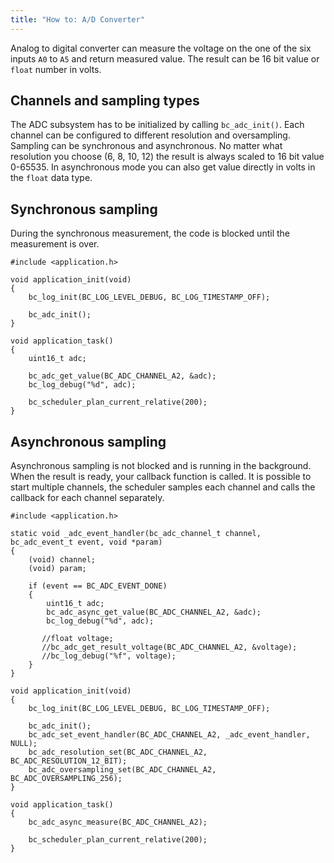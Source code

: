 ```yaml
---
title: "How to: A/D Converter"
---
```


Analog to digital converter can measure the voltage on the one of the six inputs `A0` to `A5` and return measured value. The result can be 16 bit value or `float` number in volts.

## Channels and sampling types

The ADC subsystem has to be initialized by calling `bc_adc_init()`.
Each channel can be configured to different resolution and oversampling. Sampling can be synchronous and asynchronous. No matter what resolution you choose (6, 8, 10, 12) the result is always scaled to 16 bit value 0-65535. In asynchronous mode you can also get value directly in volts in the `float` data type.

## Synchronous sampling

During the synchronous measurement, the code is blocked until the measurement is over.

```
#include <application.h>

void application_init(void)
{
    bc_log_init(BC_LOG_LEVEL_DEBUG, BC_LOG_TIMESTAMP_OFF);

    bc_adc_init();
}

void application_task()
{
    uint16_t adc;

    bc_adc_get_value(BC_ADC_CHANNEL_A2, &adc);
    bc_log_debug("%d", adc);

    bc_scheduler_plan_current_relative(200);
}

```

## Asynchronous sampling

Asynchronous sampling is not blocked and is running in the background. When the result is ready, your callback function is called. It is possible to start multiple channels, the scheduler samples each channel and calls the callback for each channel separately.

```
#include <application.h>

static void _adc_event_handler(bc_adc_channel_t channel, bc_adc_event_t event, void *param)
{
    (void) channel;
    (void) param;

    if (event == BC_ADC_EVENT_DONE)
    {
        uint16_t adc;
        bc_adc_async_get_value(BC_ADC_CHANNEL_A2, &adc);
        bc_log_debug("%d", adc);

       //float voltage;
       //bc_adc_get_result_voltage(BC_ADC_CHANNEL_A2, &voltage);
       //bc_log_debug("%f", voltage);
    }
}

void application_init(void)
{
    bc_log_init(BC_LOG_LEVEL_DEBUG, BC_LOG_TIMESTAMP_OFF);

    bc_adc_init();
    bc_adc_set_event_handler(BC_ADC_CHANNEL_A2, _adc_event_handler, NULL);
    bc_adc_resolution_set(BC_ADC_CHANNEL_A2, BC_ADC_RESOLUTION_12_BIT);
    bc_adc_oversampling_set(BC_ADC_CHANNEL_A2, BC_ADC_OVERSAMPLING_256);
}

void application_task()
{
    bc_adc_async_measure(BC_ADC_CHANNEL_A2);

    bc_scheduler_plan_current_relative(200);
}
```
